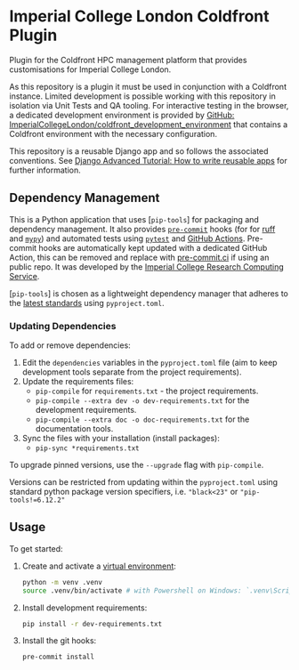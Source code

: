 # Imperial College London Coldfront Plugin

Plugin for the Coldfront HPC management platform that provides customisations for
Imperial College London.

As this repository is a plugin it must be used in conjunction with a Coldfront
instance. Limited development is possible working with this repository in isolation via
Unit Tests and QA tooling. For interactive testing in the browser, a dedicated
development environment is provided by [GitHub:
ImperialCollegeLondon/coldfront_development_environment] that contains a Coldfront
environment with the necessary configuration.

This repository is a reusable Django app and so follows the associated conventions. See
[Django Advanced Tutorial: How to write reusable apps] for further information.

[GitHub: ImperialCollegeLondon/coldfront_development_environment]: https://github.com/ImperialCollegeLondon/coldfront_development_environment
[Django Advanced Tutorial: How to write reusable apps]: https://docs.djangoproject.com/en/5.1/intro/reusable-apps/

## Dependency Management

This is a Python application that uses [`pip-tools`] for packaging and dependency management. It also provides [`pre-commit`](https://pre-commit.com/) hooks (for for [ruff](https://pypi.org/project/ruff/) and [`mypy`](https://mypy.readthedocs.io/en/stable/)) and automated tests using [`pytest`](https://pytest.org/) and [GitHub Actions](https://github.com/features/actions). Pre-commit hooks are automatically kept updated with a dedicated GitHub Action, this can be removed and replace with [pre-commit.ci](https://pre-commit.ci) if using an public repo. It was developed by the [Imperial College Research Computing Service](https://www.imperial.ac.uk/admin-services/ict/self-service/research-support/rcs/).

[`pip-tools`] is chosen as a lightweight dependency manager that adheres to the [latest standards](https://peps.python.org/pep-0621/) using `pyproject.toml`.

### Updating Dependencies

To add or remove dependencies:

1. Edit the `dependencies` variables in the `pyproject.toml` file (aim to keep development tools separate from the project requirements).
2. Update the requirements files:
   - `pip-compile` for `requirements.txt` - the project requirements.
   - `pip-compile --extra dev -o dev-requirements.txt` for the development requirements.
   - `pip-compile --extra doc -o doc-requirements.txt` for the documentation tools.
3. Sync the files with your installation (install packages):
   - `pip-sync *requirements.txt`

To upgrade pinned versions, use the `--upgrade` flag with `pip-compile`.

Versions can be restricted from updating within the `pyproject.toml` using standard python package version specifiers, i.e. `"black<23"` or `"pip-tools!=6.12.2"`

## Usage

To get started:

1. Create and activate a [virtual environment](https://docs.python.org/3/library/venv.html):

   ```bash
   python -m venv .venv
   source .venv/bin/activate # with Powershell on Windows: `.venv\Scripts\Activate.ps1`
   ```

1. Install development requirements:

   ```bash
   pip install -r dev-requirements.txt
   ```

1. Install the git hooks:

   ```bash
   pre-commit install
   ```
